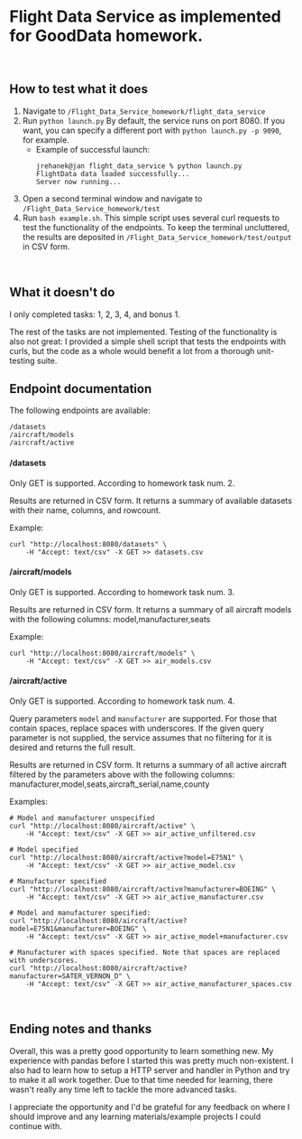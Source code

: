 # Flight Data Service as implemented for GoodData homework.  
<br/>

## How to test what it does 

1. Navigate to `/Flight_Data_Service_homework/flight_data_service`
2. Run `python launch.py` By default, the service runs on port 8080. If you want, you can specify a different port with `python launch.py -p 9090`, for example.
    * Example of successful launch:
        ```
        jrehanek@jan flight_data_service % python launch.py
        FlightData data loaded successfully...
        Server now running...
        ```
3. Open a second terminal window and navigate to `/Flight_Data_Service_homework/test`
4. Run `bash example.sh`. This simple script uses several curl requests to test the functionality of the endpoints. To keep the terminal uncluttered, the results are deposited in `/Flight_Data_Service_homework/test/output` in CSV form.
<br/>

## What it doesn't do <a name="missing"></a>

I only completed tasks: 1, 2, 3, 4, and bonus 1.

The rest of the tasks are not implemented. Testing of the functionality is also not great: I provided a simple shell script that tests the endpoints with curls, but the code as a whole would benefit a lot from a thorough unit-testing suite.
<br/>

## Endpoint documentation

The following endpoints are available:
```
/datasets
/aircraft/models
/aircraft/active
```
#### **/datasets**
Only GET is supported. According to homework task num. 2.

Results are returned in CSV form. It returns a summary of available datasets with their name, columns, and rowcount.

Example:
```
curl "http://localhost:8080/datasets" \
    -H "Accept: text/csv" -X GET >> datasets.csv
```

#### **/aircraft/models**
Only GET is supported. According to homework task num. 3.

Results are returned in CSV form. It returns a summary of all aircraft models with the following columns: model,manufacturer,seats

Example:
```
curl "http://localhost:8080/aircraft/models" \
    -H "Accept: text/csv" -X GET >> air_models.csv
```


#### **/aircraft/active**
Only GET is supported. According to homework task num. 4.

Query parameters `model` and `manufacturer` are supported. For those that contain spaces, replace spaces with underscores. If the given query parameter is not supplied, the service assumes that no filtering for it is desired and returns the full result.

Results are returned in CSV form. It returns a summary of all active aircraft filtered by the parameters above with the following columns: manufacturer,model,seats,aircraft_serial,name,county

Examples:

```
# Model and manufacturer unspecified
curl "http://localhost:8080/aircraft/active" \
    -H "Accept: text/csv" -X GET >> air_active_unfiltered.csv

# Model specified
curl "http://localhost:8080/aircraft/active?model=E75N1" \
    -H "Accept: text/csv" -X GET >> air_active_model.csv

# Manufacturer specified
curl "http://localhost:8080/aircraft/active?manufacturer=BOEING" \
    -H "Accept: text/csv" -X GET >> air_active_manufacturer.csv

# Model and manufacturer specified:
curl "http://localhost:8080/aircraft/active?model=E75N1&manufacturer=BOEING" \
    -H "Accept: text/csv" -X GET >> air_active_model+manufacturer.csv

# Manufacturer with spaces specified. Note that spaces are replaced with underscores.
curl "http://localhost:8080/aircraft/active?manufacturer=SATER_VERNON_D" \
    -H "Accept: text/csv" -X GET >> air_active_manufacturer_spaces.csv
```
<br/>

## Ending notes and thanks
Overall, this was a pretty good opportunity to learn something new. My experience with pandas before I started this was pretty much non-existent. I also had to learn how to setup a HTTP server and handler in Python and try to make it all work together. Due to that time needed for learning, there wasn't really any time left to tackle the more advanced tasks.

I appreciate the opportunity and I'd be grateful for any feedback on where I should improve and any learning materials/example projects I could continue with.
